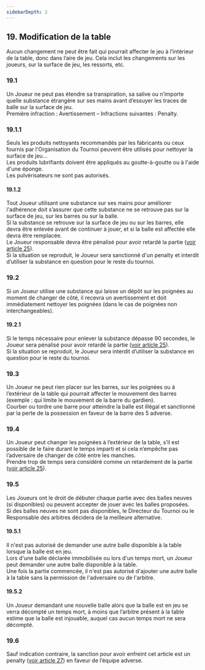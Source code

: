 ```yaml
---
sidebarDepth: 2
---
```


## 19. Modification de la table
Aucun changement ne peut être fait qui pourrait affecter le jeu à l’intérieur de la table, donc dans l’aire de jeu. Cela inclut les changements sur les joueurs, sur la surface de jeu, les ressorts, etc.

### 19.1
Un Joueur ne peut pas étendre sa transpiration, sa salive ou n’importe quelle substance étrangère sur ses mains avant d’essuyer les traces de balle sur la surface de jeu. <br>
Première infraction : Avertissement – Infractions suivantes : Penalty.

### 19.1.1
Seuls les produits nettoyants recommandés par les fabricants ou ceux fournis par l'Organisation du Tournoi peuvent être utilisés pour nettoyer la surface de jeu... <br>
Les produits lubrifiants doivent être appliqués au goutte-à-goutte ou à l'aide d'une éponge. <br>
Les pulvérisateurs ne sont pas autorisés.

#### 19.1.2
Tout Joueur utilisant une substance sur ses mains pour améliorer l'adhérence doit s’assurer que cette substance ne se retrouve pas sur la surface de jeu, sur les barres ou sur la balle. <br>
Si la substance se retrouve sur la surface de jeu ou sur les barres, elle devra être enlevée avant de continuer à jouer, et si la balle est affectée elle devra être remplacée. <br>
Le Joueur responsable devra être pénalisé pour avoir retardé la partie ([voir article 25](/rules/retard.md)). <br>
Si la situation se reproduit, le Joueur sera sanctionné d'un penalty et interdit d’utiliser la substance en question pour le reste du tournoi.

### 19.2
Si un Joueur utilise une substance qui laisse un dépôt sur les poignées au moment de changer de côté, il recevra un avertissement et doit immédiatement nettoyer les poignées (dans le cas de poignées non interchangeables).

#### 19.2.1
Si le temps nécessaire pour enlever la substance dépasse 90 secondes, le Joueur sera pénalisé pour avoir retardé la partie ([voir article 25](/rules/retard.md)). <br> 
Si la situation se reproduit, le Joueur sera interdit d’utiliser la substance en question pour le reste du tournoi.

### 19.3
Un Joueur ne peut rien placer sur les barres, sur les poignées ou à l’extérieur de la table qui pourrait affecter le mouvement des barres (exemple : qui limite le mouvement de la barre du gardien). <br>
Courber ou tordre une barre pour atteindre la balle est illégal et sanctionné par la perte de la possession en faveur de la barre des 5 adverse.

### 19.4
Un Joueur peut changer les poignées à l’extérieur de la table, s’il est possible de le faire durant le temps imparti et si cela n’empêche pas l’adversaire de changer de côté entre les manches. <br>
Prendre trop de temps sera considéré comme un retardement de la partie ([voir article 25](/rules/retard.md)).

### 19.5
Les Joueurs ont le droit de débuter chaque partie avec des balles neuves (si disponibles) ou peuvent accepter de jouer avec les balles proposées. <br>
Si des balles neuves ne sont pas disponibles, le Directeur du Tournoi ou le Responsable des arbitres décidera de la meilleure alternative.

#### 19.5.1
Il n'est pas autorisé de demander une autre balle disponible à la table lorsque la balle est en jeu. <br>
Lors d'une balle déclarée immobilisée ou lors d'un temps mort, un Joueur peut demander une autre balle disponible à la table. <br>
Une fois la partie commencée, il n'est pas autorisé d'ajouter une autre balle à la table sans la permission de l'adversaire ou de l'arbitre.

#### 19.5.2
Un Joueur demandant une nouvelle balle alors que la balle est en jeu se verra décompté un temps mort, à moins que l’arbitre présent à la table estime que la balle est injouable, auquel cas aucun temps mort ne sera décompté.

### 19.6
Sauf indication contraire, la sanction pour avoir enfreint cet article est un penalty ([voir article 27](/rules/penalty.md)) en faveur de l’équipe adverse.